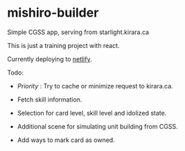 # mishiro-builder

Simple CGSS app, serving from starlight.kirara.ca

This is just a training project with react.

Currently deploying to [netlify](https://mystifying-hamilton-ca37e6.netlify.com/).

Todo:

* _Priority_ : Try to cache or minimize request to kirara.ca.

* Fetch skill information.

* Selection for card level, skill level and idolized state.

* Additional scene for simulating unit building from CGSS.

* Add ways to mark card as owned.
